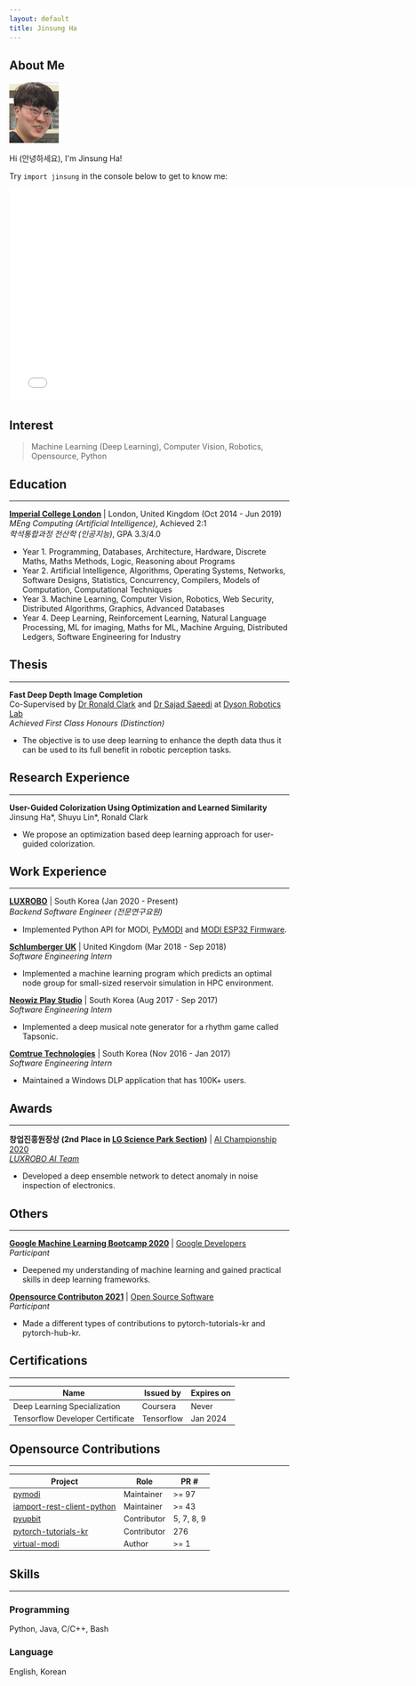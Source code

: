 ```yaml
---
layout: default
title: Jinsung Ha
---
```


## About Me

<img class="profile-picture" src="me.jpg">

Hi (안녕하세요), I'm Jinsung Ha!

Try `import jinsung` in the console below to get to know me:

<iframe frameborder="0" width="150%" height="380px" src="brython/index.html"></iframe>

## Interest

> Machine Learning (Deep Learning), Computer Vision, Robotics, Opensource, Python

## Education
---
**[Imperial College London](https://www.imperial.ac.uk/computing)** | London, United Kingdom (Oct 2014 - Jun 2019)  
*MEng Computing (Artificial Intelligence)*, Achieved 2:1  
*학석통합과정 전산학 (인공지능)*, GPA 3.3/4.0  
  * Year 1. Programming, Databases, Architecture, Hardware, Discrete Maths, Maths Methods, Logic, Reasoning about Programs
  * Year 2. Artificial Intelligence, Algorithms, Operating Systems, Networks, Software Designs, Statistics, Concurrency, Compilers, Models of Computation, Computational Techniques
  * Year 3. Machine Learning, Computer Vision, Robotics, Web Security, Distributed Algorithms, Graphics, Advanced Databases
  * Year 4. Deep Learning, Reinforcement Learning, Natural Language Processing, ML for imaging, Maths for ML, Machine Arguing, Distributed Ledgers, Software Engineering for Industry

## Thesis
---
**Fast Deep Depth Image Completion**  
Co-Supervised by [Dr Ronald Clark](https://www.ronnieclark.co.uk) and [Dr Sajad Saeedi](https://www.sajad-saeedi.ca/) at [Dyson Robotics Lab](https://www.imperial.ac.uk/dyson-robotics-lab)  
*Achieved First Class Honours (Distinction)*
  * The objective is to use deep learning to enhance the depth data thus it can be used to its full benefit in robotic perception tasks.

## Research Experience
---
**User-Guided Colorization Using Optimization and Learned Similarity**  
Jinsung Ha\*, Shuyu Lin\*, Ronald Clark
  * We propose an optimization based deep learning approach for user-guided colorization.


## Work Experience
---
**[LUXROBO](https://modi.luxrobo.com/eng)** | South Korea (Jan 2020 - Present)  
*Backend Software Engineer (전문연구요원)*
  * Implemented Python API for MODI, [PyMODI](https://github.com/luxrobo/pymodi) and [MODI ESP32 Firmware](https://github.com/LUXROBO/upy-modi-esp32-firmware).

**[Schlumberger UK](https://www.slb.com/about/rd/technology/abtc.aspx)** | United Kingdom (Mar 2018 - Sep 2018)  
*Software Engineering Intern*
  * Implemented a machine learning program which predicts an optimal node group for small-sized reservoir simulation in HPC environment.

**[Neowiz Play Studio](http://neowizplaystudio.com/en/)** | South Korea (Aug 2017 - Sep 2017)  
*Software Engineering Intern*
  * Implemented a deep musical note generator for a rhythm game called Tapsonic.

**[Comtrue Technologies](http://www.comtrue.com/english/)** | South Korea (Nov 2016 - Jan 2017)  
*Software Engineering Intern*
  * Maintained a Windows DLP application that has 100K+ users.

## Awards
---
**창업진흥원장상 (2nd Place in [LG Science Park Section](https://youtu.be/kNiEJx1Sl7M))** | [AI Championship 2020](http://kstartup-aic.com)  
*[LUXROBO AI Team](https://youtu.be/WvvKBmTsPTY?t=5822)*
  * Developed a deep ensemble network to detect anomaly in noise inspection of electronics.

## Others
---
**[Google Machine Learning Bootcamp 2020](https://developers-kr.googleblog.com/2020/09/mlbootcamp_11.html)** | [Google Developers](https://developers-kr.googleblog.com/)  
*Participant*
  * Deepened my understanding of machine learning and gained practical skills in deep learning frameworks.

**[Opensource Contributon 2021](https://www.oss.kr/contribution_academy)** | [Open Source Software](https://www.oss.kr/)  
*Participant*
  * Made a different types of contributions to pytorch-tutorials-kr and pytorch-hub-kr.

## Certifications
---

Name | Issued by | Expires on |
---- | --------  | ---------- |
Deep Learning Specialization | Coursera | Never
Tensorflow Developer Certificate | Tensorflow | Jan 2024

## Opensource Contributions
---

Project | Role | PR #
------- | ---- | ----
[pymodi](https://github.com/LUXROBO/pymodi) | Maintainer | \>= 97
[iamport-rest-client-python](https://github.com/iamport/iamport-rest-client-python) | Maintainer | \>= 43
[pyupbit](https://github.com/sharebook-kr/pyupbit) | Contributor | 5, 7, 8, 9 
[pytorch-tutorials-kr](https://github.com/9bow/PyTorch-tutorials-kr) | Contributor | 276
[virtual-modi](https://github.com/LUXROBO/virtual-modi) | Author | \>= 1

## Skills
---
### Programming
Python, Java, C/C++, Bash

### Language
English, Korean
